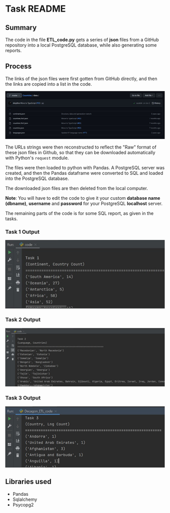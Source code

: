 # Task README

## Summary
The code in the file **ETL_code.py** gets a series of **json** files from a GitHub repository into a local PostgreSQL database, while also generating some reports.

## Process
The links of the json files were first gotten from GitHub directly, and then the links are copied into a list in the code.

![Repository](img/Repository.jpg?raw=true "Title")

The URLs strings were then reconstructed to reflect the "Raw" format of these json files in Github, so that they can be downloaded automatically with Python's `request` module.

The files were then loaded to python with Pandas. A PostgreSQL server was created, and then the Pandas dataframe were converted to SQL and loaded into the PostgreSQL database.

The downloaded json files are then deleted from the local computer.

**Note**: You will have to edit the code to give it your custom **database name (dbname)**, **username** and **password** for your PostgreSQL **localhost** server.

The remaining parts of the code is for some SQL report, as given in the tasks.

### Task 1 Output
![Task 1 Ouput](img/task1.jpeg?raw=true "Title")

### Task 2 Output
![Task 2 Ouput](img/task2.jpeg?raw=true "Title")

### Task 3 Output
![Task 3 Ouput](img/task3.jpg?raw=true "Title")

## Libraries used

- Pandas
- Sqlalchemy
- Psycopg2
